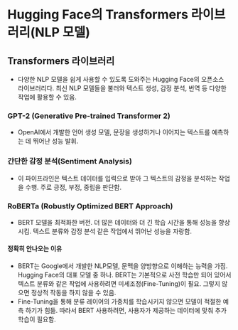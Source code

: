 # Hugging Face의 Transformers 라이브러리(NLP 모델)

## Transformers 라이브러리

- 다양한 NLP 모델을 쉽게 사용할 수 있도록 도와주는 Hugging Face의 오픈소스 라이브러리다. 최신 NLP 모델들을 불러와 텍스트 생성, 감정 분석, 번역 등 다양한 작업에 활용할 수 있음.  

### GPT-2 (Generative Pre-trained Transformer 2)  

- OpenAI에서 개발한 언어 생성 모델, 문장을 생성하거나 이어지는 텍스트를 예측하는 데 뛰어난 성능 발휘.  

### 간단한 감정 분석(Sentiment Analysis)  

- 이 파이프라인은 텍스트 데이터를 입력으로 받아 그 텍스트의 감정을 분석하는 작업을 수행. 주로 긍정, 부정, 중립을 판단함.  

### RoBERTa (Robustly Optimized BERT Approach)  

- BERT 모델을 최적화한 버전. 더 많은 데이터와 더 긴 학습 시간을 통해 성능을 향상시킴. 텍스트 분류와 감정 분석 같은 작업에서 뛰어난 성능을 자랑함.  

#### 정확히 안나오는 이유  

- BERT는 Google에서 개발한 NLP모델, 문맥을 양방향으로 이해하는 능력을 가짐. Hugging Face의 대표 모델 중 하나. BERT는 기본적으로 사전 학습만 되어 있어서 텍스트 분류와 같은 작업에 사용하려면 미세조정(Fine-Tuning)이 필요. 그렇지 않으면 정상적 작동을 하지 않을 수 있음.  
- Fine-Tuning을 통해 분류 레이어의 가중치를 학습시키지 않으면 모델이 적절한 예측 하기가 힘듦. 따라서 BERT 사용하려면, 사용자가 제공하는 데이터에 맞춰 추가 학습이 필요함.  
